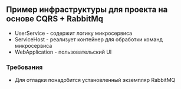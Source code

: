 ﻿## Пример инфраструктуры для проекта на основе CQRS + RabbitMq
* UserService - содержит логику микросервиса
* ServiceHost - реализует контейнер для обработки команд микросервиса
* WebApplication - пользовательский UI

### Требования
* Для отладки понадобится установленный экземпляр RabbitMQ